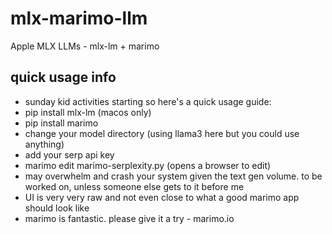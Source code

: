 # mlx-marimo-llm
Apple MLX LLMs - mlx-lm + marimo 

## quick usage info
- sunday kid activities starting so here's a quick usage guide:
- pip install mlx-lm (macos only)
- pip install marimo
- change your model directory (using llama3 here but you could use anything)
- add your serp api key
- marimo edit marimo-serplexity.py (opens a browser to edit)
- may overwhelm and crash your system given the text gen volume. to be worked on, unless someone else gets to it before me
- UI is very very raw and not even close to what a good marimo app should look like
- marimo is fantastic. please give it a try - marimo.io

